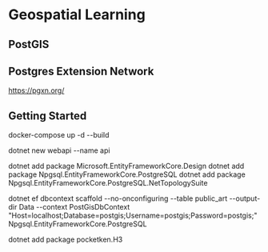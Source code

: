 # Geospatial Learning

## PostGIS

## Postgres Extension Network

https://pgxn.org/

## Getting Started

docker-compose up -d --build


dotnet new webapi --name api

dotnet add package Microsoft.EntityFrameworkCore.Design
dotnet add package Npgsql.EntityFrameworkCore.PostgreSQL
dotnet add package Npgsql.EntityFrameworkCore.PostgreSQL.NetTopologySuite


dotnet ef dbcontext scaffold --no-onconfiguring --table public_art --output-dir Data --context PostGisDbContext  "Host=localhost;Database=postgis;Username=postgis;Password=postgis;" Npgsql.EntityFrameworkCore.PostgreSQL

dotnet add package pocketken.H3

